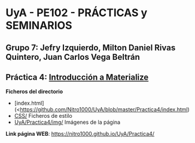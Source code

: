 # UyA - PE102 - PRÁCTICAS y SEMINARIOS
## Grupo 7: Jefry Izquierdo, Milton Daniel Rivas Quintero, Juan Carlos Vega Beltrán


## Práctica 4: [Introducción a Materialize](https://nitro1000.github.io/UyA/Practica4/)

**Ficheros del directorio**
  - [index.html](<https://github.com/Nitro1000/UyA/blob/master/Practica4/index.html)
  - [CSS/](https://github.com/Nitro1000/UyA/tree/master/Practica4/CSS) Ficheros de estilo
  - [UyA/Practica4/img/](UyA/Practica4/img/) Imágenes de la página

**Link página WEB**: https://nitro1000.github.io/UyA/Practica4/
